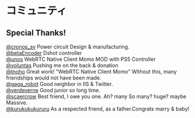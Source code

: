 # コミュニティ

## Special Thanks!
[@cronos_sv](https://twitter.com/cronos_sv) Power circuit Design  & manufacturing.  
[@betaEncoder](https://twitter.com/betaEncoder) Dshot controller  
[@unos](https://twitter.com/unos) WebRTC Native Client Momo MOD with PS5 Controller  
[@voluntas](https://twitter.com/https://twitter.com/voluntas) Pushing me on the back & donation  
[@tnoho](https://twitter.com/tnoho) Great work! "WebRTC Native Client Momo" Without this, many friendships would not have been made.  
[@gaga_robot](https://twitter.com/gaga_robot) Good neighbor in IIS & Twitter.  
[@verdeverne](https://twitter.com/verdeverne) Good junior so long time.  
[@scaercrow](https://twitter.com/scaercrow) Best friend, I owe you one. Ah? many So many? huge? maybe Massive.  
[@kurukukukururu](https://twitter.com/kurukukukururu) As a respected friend, as a father.Congrats marry & baby!  